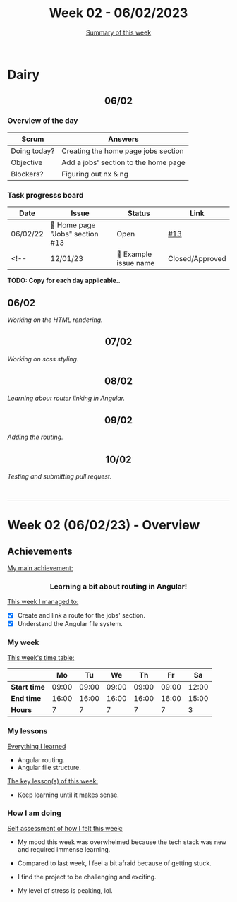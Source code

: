 

<!-- 
  Welcome to your weekly agenda.
  In this agenda, you will note down day to day progress.
-->

<h1 align="center">Week 02 - 06/02/2023</h1>

<p align="center"><a href="#summary">Summary of this week</a></p>

<br/>
<!-- 
  -- SECTION: OVERVIEW
  -- For each day, fill out your dairy
  -->

<h1>Dairy</h1>

<h2 align="center">06/02</h2>

### Overview of the day

<!-- Fill out the daily scrum table 
  -- Doing today? - What are you working on today?
  -- Objective?   - What do you hope to achieve today?
  -- Blockers?    - Any blockers? Anywhere you need help?
-->

| Scrum	       | Answers 	                           | 
|----------	   |-------	                             |
| Doing today? | Creating the home page jobs section |
| Objective    | Add a jobs' section to the home page|
| Blockers?    | Figuring out nx & ng                |

### Task progresss board

<!-- List all the tasks and bounties in progress this week -->

| Date     	| Issue 	| Status 	| Link 	|
|----------	|-------	|--------	|------	|
| 06/02/22	| :art: Home page "Jobs" section #13  | Open | [#13](https://github.com/italanta/elewa-group/issues/13) |
<!-- | 12/01/23	| 🏇 Example issue name | Closed/Approved | [#22](https://github.com/italanta/kujali/issues/22) | -->

**TODO: Copy for each day applicable..**

<h2 align="left">06/02</h2>

*Working on the HTML rendering.*

<h2 align="center">07/02</h2>

*Working on scss styling.*

<h2 align="center">08/02</h2>

*Learning about router linking in Angular.*

<h2 align="center">09/02</h2>

*Adding the routing.*

<h2 align="center">10/02</h2>

*Testing and submitting pull request.*

<br/>

<hr id="summary" />
<!-- Fill this section at the end of each week, -->

# Week 02 (06/02/23) - Overview

<!-- What was your main achievement -->
<h2>Achievements</h2>

<u>My main achievement:</u>

<!-- Write the achievement you are most proud off in one line! -->
<h3 align="center">Learning a bit about routing in Angular!</h3>

<!-- List all your achievement -->
<u>This week I managed to:</u>

- [x] Create and link a route for the jobs' section.
- [x] Understand the Angular file system.

### My week
<!-- Keep track of your time table daily -->
<u>This week's time table:</u>

|                |   Mo  |   Tu  |   We  |   Th   |   Fr   |   Sa    |
|---             |---	   |---	   |---    |---     |---     |---      |
| **Start time** | 09:00 | 09:00 | 09:00 | 09:00  | 09:00  | 12:00   |
| **End time**	 | 16:00 | 16:00 | 16:00 | 16:00  | 16:00  | 15:00   |
| **Hours**	     |   7   |   7   |   7   |   7    |    7   |   3     |

### My lessons
<!-- What did I learn? -->
<u>Everything I learned</u>

- Angular routing.
- Angular file structure.

<u>The key lesson(s) of this week:</u>

- Keep learning until it makes sense.

### How I am doing
<!-- How did you feel? -->
<u>Self assessment of how I felt this week:</u>

- My mood this week was <!--(exciting / encouraged / happy / afraid / overwhelmed / ...)--> overwhelmed because the tech stack was new and required immense learning.
  
- Compared to last week, I feel a bit afraid <!--(excited / encouraged / happy / overhwelmed / grateful / disappointed / bored / ...)--> because of getting stuck.

- I find the project to be <!--(joyful / relaxing / exciting / it challenges me / difficult / I need something more challenging / ...)--> challenging and exciting.

- My level of stress is <!--(relaxed / manageable / high) --> peaking, lol.